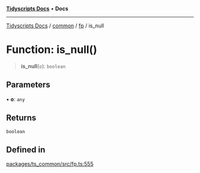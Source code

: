 [**Tidyscripts Docs**](../../../../../README.md) • **Docs**

***

[Tidyscripts Docs](../../../../../globals.md) / [common](../../../README.md) / [fp](../README.md) / is\_null

# Function: is\_null()

> **is\_null**(`o`): `boolean`

## Parameters

• **o**: `any`

## Returns

`boolean`

## Defined in

[packages/ts\_common/src/fp.ts:555](https://github.com/sheunaluko/tidyscripts/blob/master/packages/ts_common/src/fp.ts#L555)
